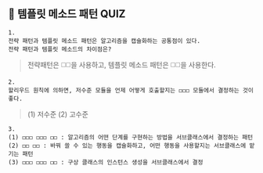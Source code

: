 ## 🎲 템플릿 메소드 패턴 QUIZ

```
1.   
전략 패턴과 템플릿 메소드 패턴은 알고리즘을 캡슐화하는 공통점이 있다.
전략 패턴과 템플릿 메소드의 차이점은?
```
> 전략패턴은 ◻️◻️을 사용하고, 템플릿 메소드 패턴은 ◻️◻️을 사용한다.


```
2.  
할리우드 원칙에 의하면, 저수준 모듈을 언제 어떻게 호출할지는 ◻️◻️◻️ 모듈에서 결정하는 것이 좋다.
```
> (1) 저수준 (2) 고수준

```
3.   
(1) ◻️◻️◻️ ◻️◻️◻️ ◻️◻️ : 알고리즘의 어떤 단계를 구현하는 방법을 서브클래스에서 결정하는 패턴  
(2) ◻️◻️ ◻️◻️ : 바꿔 쓸 수 있는 행동을 캡슐화하고, 어떤 행동을 사용할지는 서브클래스에 맡기는 패턴  
(3) ◻️◻️◻️ ◻️◻️◻️ ◻️◻️ : 구상 클래스의 인스턴스 생성을 서브클래스에서 결정
```